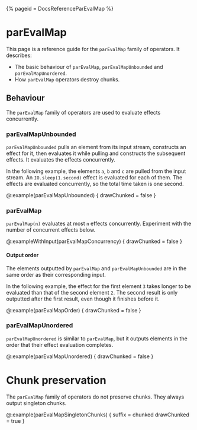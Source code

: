 {%
  pageid = DocsReferenceParEvalMap
%}

# parEvalMap

This page is a reference guide for the `parEvalMap` family of operators. It describes:

 - The basic behaviour of `parEvalMap`, `parEvalMapUnbounded` and `parEvalMapUnordered`.
 - How `parEvalMap` operators destroy chunks.

## Behaviour

The `parEvalMap` family of operators are used to evaluate effects concurrently.

### parEvalMapUnbounded

`parEvalMapUnbounded` pulls an element from its input stream, constructs an effect for it, then evaluates it while pulling and constructs the subsequent effects. It evaluates the effects concurrently. 

In the following example, the elements `a`, `b` and `c` are pulled from the input stream. An `IO.sleep(1.second)` effect is evaluated for each of them. The effects are evaluated concurrently, so the total time taken is one second.

@:example(parEvalMapUnbounded) {
  drawChunked = false
}

### parEvalMap

`parEvalMap(n)` evaluates at most `n` effects concurrently. Experiment with the number of concurrent effects below.

@:exampleWithInput(parEvalMapConcurrency) {
  drawChunked = false
}

#### Output order

The elements outputted by `parEvalMap` and `parEvalMapUnbounded` are in the same order as their corresponding input. 

In the following example, the effect for the first element `3` takes longer to be evaluated than that of the second element `2`. The second result is only outputted after the first result, even though it finishes before it.

@:example(parEvalMapOrder) {
  drawChunked = false
}

### parEvalMapUnordered

`parEvalMapUnordered` is similar to `parEvalMap`, but it outputs elements in the order that their effect evaluation completes.

@:example(parEvalMapUnordered) {
  drawChunked = false
}

# Chunk preservation

The `parEvalMap` family of operators do not preserve chunks. They always output singleton chunks.

@:example(parEvalMapSingletonChunks) {
  suffix = chunked
  drawChunked = true
}
